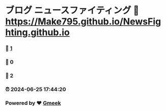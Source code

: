 # ブログ ニュースファイティング :link: https://Make795.github.io/NewsFighting.github.io 
### :page_facing_up: [1](https://Make795.github.io/NewsFighting.github.io/tag.html) 
### :speech_balloon: 0 
### :hibiscus: 2 
### :alarm_clock: 2024-06-25 17:44:20 
### Powered by :heart: [Gmeek](https://github.com/Meekdai/Gmeek)
